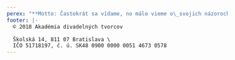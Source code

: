 ```yaml
---
perex: "**Motto: Častokrát sa vídame, no málo vieme o\_svojich názoroch.**\\\n_**(V. J.)**_\n\nHodnotové i odborné kritériá v našom divadelnom spoločenstve vykazujú v súčasnej dobe značnú rozkolísanosť. Akadémiu divadelných tvorcov sme založili ako verejnoprospešnú záujmovú organizáciu, ktorá združuje významné osobnosti slovenskej divadelnej kultúry a ktorá by diskusie chcela iniciovať. \\\nTento svoj úmysel sme začali odvíjať jednak založením pracovných **Klubov Akadémie** _(viď predbežne v oznamoch)**.**_\n\nVlajkovým projektom je založenie každoročnej celoštátnej **Ceny Akadémie za divadelnú inscenáciu sezóny**, ktorá zohľadňuje tvorbu všetkých divadiel na Slovensku, ktoré o ňu prejavia v danej sezóne záujem.\n\n1. kolo Ceny Akadémie za divadelnú inscenáciu sezóny 2018/19 máme za sebou, hodnotenia regionálnych komisií **_viď TU ([Východ](https://www.adt-theatre.sk/clanky/vyhodnotenie-ceny-akademie-za-okruh-vychod/), [Stred](https://www.adt-theatre.sk/clanky/vyhodnotenie-ceny-akademie-za-okruh-stred/), [Západ](https://www.adt-theatre.sk/clanky/vyhodnotenie-ceny-akademie-za-okruh-zapad/), [BA I.](https://www.adt-theatre.sk/clanky/vyhodnotenie-ceny-akademie-za-okruh-bratislava-1/), [BA II.](https://www.adt-theatre.sk/clanky/vyhodnotenie-ceny-akademie-za-okruh-bratislava-2/))_**.\n\n[**Inscenácie nominované do 2. kola**](https://www.adt-theatre.sk/oznamy/inscenacie-nominovane-na-cenu-akademie/)\\\n_Všetkým nominovaným blahoželáme!_\n\nVrcholová komisia má prvé pracovné stretnutie dňa 3. 9. 2019 a od toho dňa **vstupuje Cena Akadémie do svojho 2. kola.**"
footer: |-
  © 2018 Akadémia divadelných tvorcov

  Školská 14, 811 07 Bratislava \
  IČO 51718197, č. ú. SK48 0900 0000 0051 4673 0578
---
```


